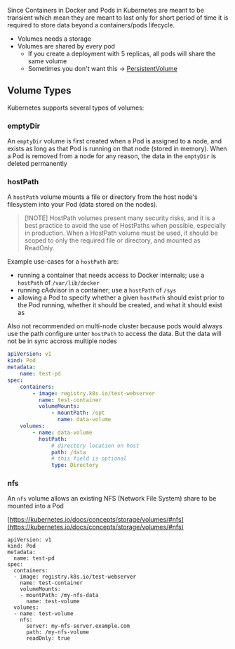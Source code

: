 Since Containers in Docker and Pods in Kubernetes are meant to be transient which mean they are meant to last only for short period of time it is required to store data beyond a containers/pods lifecycle.

-   Volumes needs a storage
-   Volumes are shared by every pod
    -   If you create a deployment with 5 replicas, all pods will share the same volume
    -   Sometimes you don't want this -> [PersistentVolume](persistentvolume.md)

## Volume Types

Kubernetes supports several types of volumes:

### emptyDir

An `emptyDir` volume is first created when a Pod is assigned to a node, and exists as long as that Pod is running on that node (stored in memory). When a Pod is removed from a node for any reason, the data in the `emptyDir` is deleted permanently

### hostPath

A `hostPath` volume mounts a file or directory from the host node's filesystem into your Pod (data stored on the nodes).

> [!NOTE] HostPath volumes present many security risks, and it is a best practice to avoid the use of HostPaths when possible, especially in production. When a HostPath volume must be used, it should be scoped to only the required file or directory, and mounted as ReadOnly.

Example use-cases for a `hostPath` are:

-   running a container that needs access to Docker internals; use a `hostPath` of `/var/lib/docker`
-   running cAdvisor in a container; use a `hostPath` of `/sys`
-   allowing a Pod to specify whether a given `hostPath` should exist prior to the Pod running, whether it should be created, and what it should exist as

Also not recommended on multi-node cluster because pods would always use the path configure unter `hostPath` to access the data. But the data will not be in sync accross multiple nodes

```yaml
apiVersion: v1
kind: Pod
metadata:
    name: test-pd
spec:
    containers:
        - image: registry.k8s.io/test-webserver
          name: test-container
          volumeMounts:
              - mountPath: /opt
                name: data-volume
    volumes:
        - name: data-volume
          hostPath:
              # directory location on host
              path: /data
              # this field is optional
              type: Directory
```

### nfs

An `nfs` volume allows an existing NFS (Network File System) share to be mounted into a Pod

[https://kubernetes.io/docs/concepts/storage/volumes/#nfs](https://kubernetes.io/docs/concepts/storage/volumes/#nfs)

```
apiVersion: v1
kind: Pod
metadata:
  name: test-pd
spec:
  containers:
  - image: registry.k8s.io/test-webserver
    name: test-container
    volumeMounts:
    - mountPath: /my-nfs-data
      name: test-volume
  volumes:
  - name: test-volume
    nfs:
      server: my-nfs-server.example.com
      path: /my-nfs-volume
      readOnly: true
```
